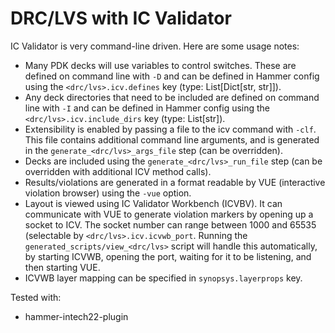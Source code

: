 # DRC/LVS with IC Validator

IC Validator is very command-line driven. Here are some usage notes:

* Many PDK decks will use variables to control switches. These are defined on command line with `-D` and can be defined in Hammer config using the `<drc/lvs>.icv.defines` key (type: List[Dict[str, str]]).
* Any deck directories that need to be included are defined on command line with `-I` and can be defined in Hammer config using the `<drc/lvs>.icv.include_dirs` key (type: List[str]).
* Extensibility is enabled by passing a file to the icv command with `-clf`. This file contains additional command line arguments, and is generated in the `generate_<drc/lvs>_args_file` step (can be overridden).
* Decks are included using the `generate_<drc/lvs>_run_file` step (can be overridden with additional ICV method calls).
* Results/violations are generated in a format readable by VUE (interactive violation browser) using the `-vue` option.
* Layout is viewed using IC Validator Workbench (ICVBV). It can communicate with VUE to generate violation markers by opening up a socket to ICV. The socket number can range between 1000 and 65535 (selectable by `<drc/lvs>.icv.icvwb_port`. Running the `generated_scripts/view_<drc/lvs>` script will handle this automatically, by starting ICVWB, opening the port, waiting for it to be listening, and then starting VUE.
* ICVWB layer mapping can be specified in `synopsys.layerprops` key.

Tested with:

* hammer-intech22-plugin
